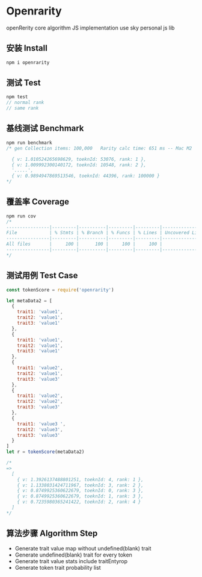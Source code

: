 # Openrarity

openRerity core algorithm JS implementation
use sky personal js lib

## 安装 Install

```js
npm i openrarity
```

## 测试 Test

```js
npm test
// normal rank
// same rank
```

## 基线测试 Benchmark

```js
npm run benchmark
/* gen Collection items: 100,000   Rarity calc time: 651 ms -- Mac M2

  { v: 1.010524265698629, toeknId: 53076, rank: 1 },
  { v: 1.009992300140172, toeknId: 10548, rank: 2 },
  '.....',
  { v: 0.9894947869513546, toeknId: 44396, rank: 100000 }
*/

```

## 覆盖率 Coverage

```js
npm run cov
/*
----------------|---------|----------|---------|---------|-------------------
File            | % Stmts | % Branch | % Funcs | % Lines | Uncovered Line #s
----------------|---------|----------|---------|---------|-------------------
All files       |     100 |      100 |     100 |     100 |
----------------|---------|----------|---------|---------|-------------------
*/
```

## 测试用例 Test Case

```js
const tokenScore = require('openrarity')

let metaData2 = [
  {
    trait1: 'value1',
    trait2: 'value1',
    trait3: 'value1'
  },
  {
    trait1: 'value1',
    trait2: 'value1',
    trait3: 'value1'
  },
  {
    trait1: 'value2',
    trait2: 'value1',
    trait3: 'value3'
  },
  {
    trait1: 'value2',
    trait2: 'value2',
    trait3: 'value3'
  },
  {
    trait1: 'value3 ',
    trait2: 'value3',
    trait3: 'value3'
  }
]
let r = tokenScore(metaData2)

/*
=>
  [
    { v: 1.3926137488801251, toeknId: 4, rank: 1 },
    { v: 1.1338031424711967, toeknId: 3, rank: 2 },
    { v: 0.8749925360622679, toeknId: 0, rank: 3 },
    { v: 0.8749925360622679, toeknId: 1, rank: 3 },
    { v: 0.7235980365241422, toeknId: 2, rank: 4 }
  ]
*/
```

## 算法步骤 Algorithm Step

- Generate trait value map without undefined(blank) trait
- Generate undefined(blank) trait for every token
- Generate trait value stats include traitEntyrop
- Generate token trait probability list
